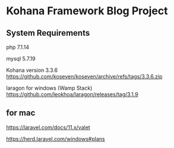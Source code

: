 # Kohana Framework Blog Project

## System Requirements

php 7.1.14

mysql 5.7.19

Kohana version  3.3.6 https://github.com/koseven/koseven/archive/refs/tags/3.3.6.zip


 laragon for windows (Wamp Stack) https://github.com/leokhoa/laragon/releases/tag/3.1.9


## for mac 

 https://laravel.com/docs/11.x/valet



 https://herd.laravel.com/windows#plans 
